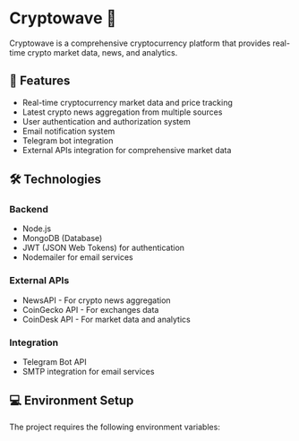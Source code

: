 # Cryptowave 🌊

Cryptowave is a comprehensive cryptocurrency platform that provides real-time crypto market data, news, and analytics.

## 🚀 Features

- Real-time cryptocurrency market data and price tracking
- Latest crypto news aggregation from multiple sources
- User authentication and authorization system
- Email notification system
- Telegram bot integration
- External APIs integration for comprehensive market data

## 🛠️ Technologies

### Backend
- Node.js
- MongoDB (Database)
- JWT (JSON Web Tokens) for authentication
- Nodemailer for email services

### External APIs
- NewsAPI - For crypto news aggregation
- CoinGecko API - For exchanges data
- CoinDesk API - For market data and analytics

### Integration
- Telegram Bot API
- SMTP integration for email services

## 💻 Environment Setup

The project requires the following environment variables: 